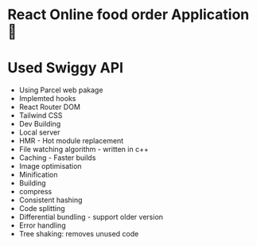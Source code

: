 # React Online food order Application 🚀

# Used Swiggy API
- Using Parcel web pakage
- Implemted hooks
- React Router DOM
- Tailwind CSS
- Dev Building
- Local server
- HMR - Hot module replacement
- File watching algorithm - written in c++
- Caching - Faster builds
- Image optimisation
- Minification
- Building
- compress
- Consistent hashing
- Code splitting
- Differential bundling - support older version
- Error handling
- Tree shaking: removes unused code
